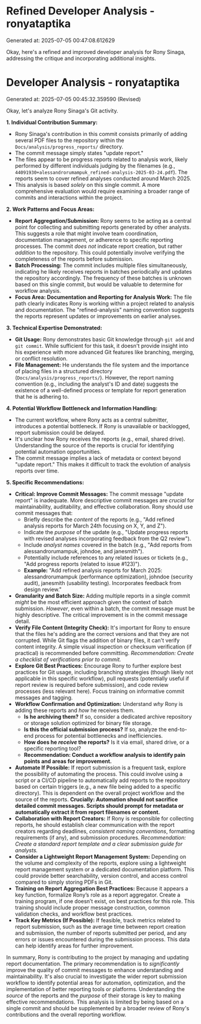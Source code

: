 # Refined Developer Analysis - ronyataptika
Generated at: 2025-07-05 00:47:08.612629

Okay, here's a refined and improved developer analysis for Rony Sinaga, addressing the critique and incorporating additional insights.

# Developer Analysis - ronyataptika
Generated at: 2025-07-05 00:45:32.359590 (Revised)

Okay, let's analyze Rony Sinaga's Git activity.

**1. Individual Contribution Summary:**

*   Rony Sinaga's contribution in this commit consists primarily of adding several PDF files to the repository within the `Docs/analysis/progress_reports/` directory.
*   The commit message simply states "update report."
*   The files appear to be progress reports related to analysis work, likely performed by different individuals judging by the filenames (e.g., `44091930+alessandrorumampuk_refined-analysis-2025-03-24.pdf`).  The reports seem to cover refined analyses conducted around March 2025.
*   This analysis is based *solely* on this single commit. A more comprehensive evaluation would require examining a broader range of commits and interactions within the project.

**2. Work Patterns and Focus Areas:**

*   **Report Aggregation/Submission:** Rony seems to be acting as a central point for collecting and submitting reports generated by other analysts. This suggests a role that might involve team coordination, documentation management, or adherence to specific reporting processes. The commit *does not* indicate report creation, but rather *addition* to the repository. This could potentially involve verifying the completeness of the reports before submission.
*   **Batch Processing:** The commit includes multiple files simultaneously, indicating he likely receives reports in batches periodically and updates the repository accordingly. The frequency of these batches is unknown based on this single commit, but would be valuable to determine for workflow analysis.
*   **Focus Area: Documentation and Reporting for Analysis Work:** The file path clearly indicates Rony is working within a project related to analysis and documentation. The "refined-analysis" naming convention suggests the reports represent updates or improvements on earlier analyses.

**3. Technical Expertise Demonstrated:**

*   **Git Usage:** Rony demonstrates basic Git knowledge through `git add` and `git commit`. While sufficient for this task, it doesn't provide insight into his experience with more advanced Git features like branching, merging, or conflict resolution.
*   **File Management:** He understands the file system and the importance of placing files in a structured directory (`Docs/analysis/progress_reports/`). However, the report naming convention (e.g., including the analyst's ID and date) suggests the existence of a well-defined process or template for report generation that he is adhering to.

**4. Potential Workflow Bottleneck and Information Handling:**

*   The current workflow, where Rony acts as a central submitter, introduces a potential bottleneck. If Rony is unavailable or backlogged, report submission could be delayed.
*   It's unclear how Rony receives the reports (e.g., email, shared drive). Understanding the source of the reports is crucial for identifying potential automation opportunities.
*   The commit message implies a lack of metadata or context beyond "update report." This makes it difficult to track the evolution of analysis reports over time.

**5. Specific Recommendations:**

*   **Critical: Improve Commit Messages:** The commit message "update report" is inadequate. More descriptive commit messages are *crucial* for maintainability, auditability, and effective collaboration. Rony should use commit messages that:
    *   Briefly describe the *content* of the reports (e.g., "Add refined analysis reports for March 24th focusing on X, Y, and Z").
    *   Indicate the *purpose* of the update (e.g., "Update progress reports with revised analyses incorporating feedback from the Q2 review").
    *   Include *analyst names* covered in the batch (e.g., "Add reports from alessandrorumampuk, johndoe, and janesmith").
    *   Potentially include references to any related issues or tickets (e.g., "Add progress reports (related to issue #123)").
    *   **Example:** "Add refined analysis reports for March 2025: alessandrorumampuk (performance optimization), johndoe (security audit), janesmith (usability testing). Incorporates feedback from design review."
*   **Granularity and Batch Size:**  Adding multiple reports in a single commit *might* be the most efficient approach given the context of batch submission. *However*, even within a batch, the commit message must be highly descriptive. The critical improvement is in the commit message detail.
*   **Verify File Content (Integrity Check):**  It's important for Rony to ensure that the files he's adding are the correct versions and that they are not corrupted. While Git flags the addition of binary files, it can't verify content integrity. A simple visual inspection or checksum verification (if practical) is recommended before committing. *Recommendation: Create a checklist of verifications prior to commit.*
*   **Explore Git Best Practices:** Encourage Rony to further explore best practices for Git usage, including branching strategies (though likely not applicable in this specific workflow), pull requests (potentially useful if report review is required before submission), and code review processes (less relevant here). Focus training on informative commit messages and tagging.
*   **Workflow Confirmation and Optimization:** Understand *why* Rony is adding these reports and *how* he receives them.
    *   **Is he archiving them?** If so, consider a dedicated archive repository or storage solution optimized for binary file storage.
    *   **Is this the official submission process?** If so, analyze the end-to-end process for potential bottlenecks and inefficiencies.
    *   **How does he *receive* the reports?**  Is it via email, shared drive, or a specific reporting tool?
    *   **Recommendation: Conduct a workflow analysis to identify pain points and areas for improvement.**
*   **Automate If Possible:** If report submission is a frequent task, explore the possibility of automating the process. This could involve using a script or a CI/CD pipeline to automatically add reports to the repository based on certain triggers (e.g., a new file being added to a specific directory). This is dependent on the overall project workflow and the source of the reports. **Crucially: Automation should not sacrifice detailed commit messages. Scripts should prompt for metadata or automatically extract it from report filenames or content.**
*   **Collaboration with Report Creators:** If Rony is responsible for collecting reports, he should establish clear communication with the report creators regarding deadlines, *consistent naming conventions*, formatting requirements (if any), and submission procedures. *Recommendation: Create a standard report template and a clear submission guide for analysts.*
*   **Consider a Lightweight Report Management System:** Depending on the volume and complexity of the reports, explore using a lightweight report management system or a dedicated documentation platform. This could provide better searchability, version control, and access control compared to simply storing PDFs in Git.
*   **Training on Report Aggregation Best Practices:** Because it appears a key function, formalize Rony’s role as a report aggregator. Create a training program, if one doesn’t exist, on best practices for this role. This training should include proper message construction, common validation checks, and workflow best practices.
*   **Track Key Metrics (If Possible):** If feasible, track metrics related to report submission, such as the average time between report creation and submission, the number of reports submitted per period, and any errors or issues encountered during the submission process. This data can help identify areas for further improvement.

In summary, Rony is contributing to the project by managing and updating report documentation. The primary recommendation is to *significantly* improve the quality of commit messages to enhance understanding and maintainability. It's also crucial to investigate the wider report submission workflow to identify potential areas for automation, optimization, and the implementation of better reporting tools or platforms. Understanding the *source* of the reports and the *purpose* of their storage is key to making effective recommendations. This analysis is limited by being based on a single commit and should be supplemented by a broader review of Rony's contributions and the overall reporting workflow.

